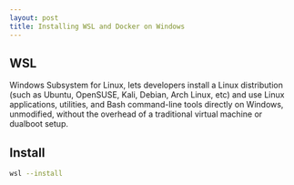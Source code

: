 ```yaml
---
layout: post
title: Installing WSL and Docker on Windows 
---
```


## WSL

Windows Subsystem for Linux, lets developers install a Linux distribution (such as Ubuntu, OpenSUSE, Kali, Debian, Arch Linux, etc) and use Linux applications, utilities, and Bash command-line tools directly on Windows, unmodified, without the overhead of a traditional virtual machine or dualboot setup.

## Install

```bash
wsl --install
```
